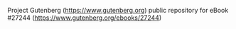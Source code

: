 Project Gutenberg (https://www.gutenberg.org) public repository for eBook #27244 (https://www.gutenberg.org/ebooks/27244)
